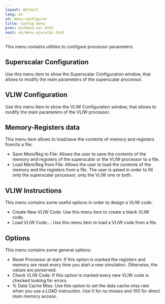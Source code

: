 ```yaml
---
layout: default
lang: en
id: menu-configurar
title: Config menu
prev: en/menu-ver.html
next: en/menu-ejecutar.html
---
```


This menu contains utilities to configure processor parameters.


## Superscalar Configuration

Use this menu item to show the Superscalar Configuration window, that allows to modify the main parameters of the superscalar processor.


## VLIW Configuration

Use this menu item to show the VLIW Configuration window, that allows to modify the main parameters of the VLIW processor.


## Memory-Registers data

This menu item allows to load/save the contents of memory and registers from/to a file:

* Save Mem/Reg to File: Allows the user to save the contents of the memory and registers of the superscalar or the VLIW processor to a file.
* Load Mem/Reg from File: Allows the user to load the contents of the memory and the registers from a file. The user is asked in order to fill only the superscalar processor, only the VLIW one or both.


## VLIW Instructions

This menu contains some useful options in order to design a VLIW code:

* Create New VLIW Code: Use this menu item to create a blank VLIW code.
* Load VLIW Code...: Use this menu item to load a VLIW code from a file.


## Options

This menu contains some general options:

* Reset Processor at start: If this option is marked the registers and memory are reset every time you start a new simulation. Otherwise, the values are perserved.
* Check VLIW Code: If this option is marked every new VLIW code is checked looking for errors.
* % Data Cache Miss: Use this option to set the data cache miss rate when you use a LOAD instruction. Use 0 for no misses and 100 for direct main memory access.